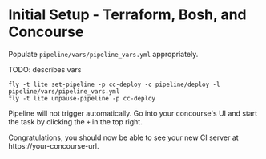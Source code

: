 Initial Setup - Terraform, Bosh, and Concourse
==============================================

Populate `pipeline/vars/pipeline_vars.yml` appropriately.

TODO: describes vars

```
fly -t lite set-pipeline -p cc-deploy -c pipeline/deploy -l pipeline/vars/pipeline_vars.yml
fly -t lite unpause-pipeline -p cc-deploy
```

Pipeline will not trigger automatically.  Go into your concourse's UI and start
the task by clicking the `+` in the top right.

Congratulations, you should now be able to see your new CI server at https://your-concourse-url.
